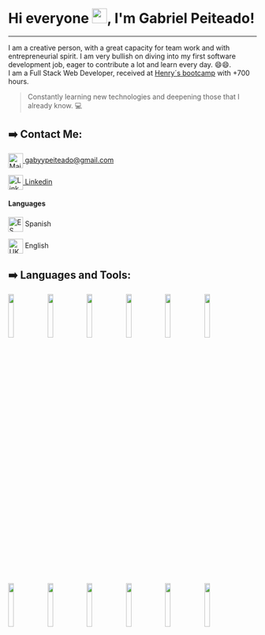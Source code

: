 # Hi everyone <img src="https://raw.githubusercontent.com/iampavangandhi/iampavangandhi/master/gifs/Hi.gif" width="30px">, I'm Gabriel Peiteado!
<hr>
<p> I am a creative person, with a great capacity for team work and with entrepreneurial spirit. I am very bullish on diving into my first software development job, eager to contribute a lot and learn every day. 😄😄. <br/>
 I am a Full Stack Web Developer, received at <a href="https://www.soyhenry.com/">Henry´s bootcamp</a> with +700 hours. </p>
 

> Constantly learning new technologies and deepening those that I already know. 💻 

> 
## :arrow_right: Contact Me:
<p>
 <a href="mailto:gabyypeiteado@gmail.com">
 <img alt="Mail"
    src="https://icons-for-free.com/iconfiles/png/512/envelope+inbox+mail+icon-1320086062654659973.png" height="30" align="center"> gabyypeiteado@gmail.com
  </a>
 </p>
<p>
    <a href="https://www.linkedin.com/in/gabrielpeiteado/" rel="nofollow">
        <img alt="Linkedin" src="https://camo.githubusercontent.com/29b6db84167eaa3dadd80edbe9f31a6df96063587bd3b145cb81f3c622ea63b6/68747470733a2f2f75706c6f61642e77696b696d656469612e6f72672f77696b6970656469612f636f6d6d6f6e732f7468756d622f622f62652f4c696e6b6564496e5f6c6f676f5f496e2d426c61636b2e7376672f3130323470782d4c696e6b6564496e5f6c6f676f5f496e2d426c61636b2e7376672e706e67" height="30" data-canonical-src="https://upload.wikimedia.org/wikipedia/commons/thumb/b/be/LinkedIn_logo_In-Black.svg/1024px-LinkedIn_logo_In-Black.svg.png" style="max-width:100%;" align="center"> Linkedin
    </a> 
 </p>

#### Languages
<p>
    <p> <img alt="ES" src="https://camo.githubusercontent.com/e06699867169d4da7d78ee3e7d61d5264594c13e71c002b629901ed94bdf4d95/68747470733a2f2f656d6f6a6970656469612d75732e73332e6475616c737461636b2e75732d776573742d312e616d617a6f6e6177732e636f6d2f7468756d62732f3234302f747769747465722f3235392f666c61672d737061696e5f31663165612d31663166382e706e67" height="30" data-canonical-src="https://emojipedia-us.s3.dualstack.us-west-1.amazonaws.com/thumbs/240/twitter/259/flag-spain_1f1ea-1f1f8.png" style="max-width:100%;" align="center"> Spanish 
    </p>
    <p> <img src="https://camo.githubusercontent.com/1e71db79954d93a6156efdb3f40269cab34b4a12450a5ca15c0ee3dd4904613e/68747470733a2f2f656d6f6a6970656469612d75732e73332e6475616c737461636b2e75732d776573742d312e616d617a6f6e6177732e636f6d2f7468756d62732f3234302f747769747465722f3235392f666c61672d756e697465642d6b696e67646f6d5f31663165632d31663165372e706e67" alt="UK" height="30" data-canonical-src="https://emojipedia-us.s3.dualstack.us-west-1.amazonaws.com/thumbs/240/twitter/259/flag-united-kingdom_1f1ec-1f1e7.png" style="max-width:100%;" align="center"> English
    </p>
  
</p>

## :arrow_right: Languages and Tools:

<p>
  <code><img width="15%" heigth="100px" src="https://cobaltoconsulting.com/wp-content/uploads/2019/09/javascript-logo.png"></code>
  <code><img width="15%" heigth="100px" src="https://programacion.net/files/article/article_02169_.jpg"></code>
  <code><img width="15%"heigth="100px" src="https://disenowebakus.net/imagenes/articulos/html5.jpg"></code>
  <code><img width="15%" heigth="100px" src="https://blog.wildix.com/wp-content/uploads/2020/06/react-logo.jpg"></code>
  <code><img width="15%" heigth="100px" src="https://dineroclub.net/wp-content/uploads/2021/02/REDUX.png"></code>
  <code><img width="15%" heigth="100px" src="https://upload.wikimedia.org/wikipedia/commons/thumb/e/e0/Git-logo.svg/1280px-Git-logo.svg.png"></code>
    <br />
  <code><img width="15%"heigth="100px" src="https://training.techtalkthai.com/wp-content/uploads/2020/11/nodejs_logo_banner_01-600x314-1.png"></code>
  <code><img width="15%" heigth="100px" src="https://miro.medium.com/max/766/1*uPL1uCtLBRSk6akPL2hNzg.jpeg"></code>
  <code><img width="15%" heigth="10opx" src="https://alvaroperdiz.com/images/headers/postgresql.png"></code>
  <code><img width="15%"  heigth="100px" src="https://i.blogs.es/91493f/sequelize/1366_2000.png"></code>
  <code><img  width="15%"  heigth="100px" src="https://i.imgur.com/DRUiMyM.png"></code>
  <code><img  width="15%"  heigth="100px" src="https://developers.pendo.io/wp-content/uploads/2020/11/react-native.png"></code>
  <br />
  <br />
</p>

&nbsp;
